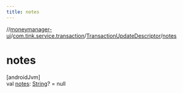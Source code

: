 ```yaml
---
title: notes
---
```

//[moneymanager-ui](../../../index.html)/[com.tink.service.transaction](../index.html)/[TransactionUpdateDescriptor](index.html)/[notes](notes.html)



# notes



[androidJvm]\
val [notes](notes.html): [String](https://kotlinlang.org/api/latest/jvm/stdlib/kotlin/-string/index.html)? = null




